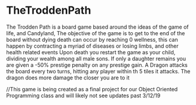 # TheTroddenPath
The Trodden Path is a board game based around the ideas of the game of life, and Candyland, The objective of the game is to get
to the end of the board without dying
death can occur by reaching 0 wellness, this can happen by contracting a myriad of diseases or losing limbs, and other health
related events
Upon death you restart the game as your child, dividing your wealth among all male sons. If only a daughter remains you are given a
-50% prestige penalty on any prestige gain. 
A Dragon attacks the board every two turns, hitting any player within th 5 tiles it attacks. The dragon does more damage the closer you
are to it


//This game is being created as a final project for our Object Oriented Programming class and will likely not see updates past
3/12/19
